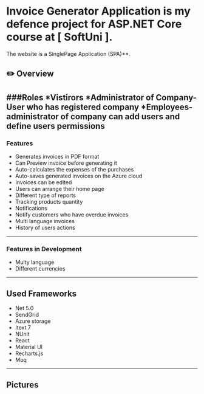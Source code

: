 # Invoice Generator Application is my defence project for ASP.NET Core course at [ SoftUni ].
The website is a SinglePage Application (SPA)**.
## :pencil2: Overview
###Roles
*Vistirors
*Administrator of Company-User who has registered company
*Employees-administrator of company can add users and define users permissions
---
### Features
* Generates invoices in PDF format
* Can Preview invoice before generating it
* Auto-calculates the expenses of the purchases
* Auto-saves generated invoices on the  Azure cloud
* Invoices can be edited 
* Users can arrange their home page 
* Different type of reports
* Tracking products quantity
* Notifications
* Notify customers who have overdue invoices
* Multi language invoices
* History of users actions
---
### Features in Development
* Multy language
* Different currencies

---
## Used Frameworks

* Net 5.0 
* SendGrid
* Azure storage
* Itext 7
* NUnit
* React
* Material UI
* Recharts.js
* Moq

---
## Pictures




 
